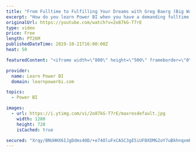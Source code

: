 ```yaml
---
title: "From Fulltime to Fulfilling Your Dreams with Greg Baerg (Big Wave BI)"
excerpt: "How do you learn Power BI when you have a demanding fulltime job? How do you learn Power BI when you also have family and kids?   Watch till then end as Greg Baerg shares his journey and an inspiring lesson for anyone stuck in this situation.   👉Connect with Greg (Website): http://www.BigWaveBI.com"
originalUrl: https://youtube.com/watch?v=2o87kG-T7rE
type: video
price: Free
length: PT26M
publishedDateTime: 2019-10-21T16:00:00Z
heat: 50

featuredContent: "<iframe width=\"800\" height=\"500\" frameborder=\"0\" src=\"https://www.youtube.com/embed/2o87kG-T7rE\" allow=\"accelerometer; autoplay; encrypted-media; gyroscope; picture-in-picture\" allowfullscreen></iframe>"

provider:
  name: Learn Power BI
  domain: learnpowerbi.com

topics:
  - Power BI

images:
  - url: https://i.ytimg.com/vi/2o87kG-T7rE/maxresdefault.jpg
    width: 1280
    height: 720
    isCached: true

secured: "Xrqy/BNUHHX6IJgDdms40D/+e74OluFxCASC3gE5iUFBXDMG2oY7uBkhnqxmRl5+MvKXEBucVHhV3yzjrVDBCTu84m8PSIMiw41ofI7Jy88axCQWDpl/k6ZoZZET1bkDYOE0+cD/Y083DRma0ULwEdNQClRMoaP8+tTV0FFKLx259wNgbNR6y79zGr5bBzBkcueyO0+gS4WPN87DZQOtUq8UjPHDHH6ilnvH6P1wQB4FfpOSTpv0o6G/JstxYva7o18/t7fv/7XlLigOtWyP6G0bsO4KBN3Yv5/vlGV3fgozwqeoLwMj7rqjE3eu/vOTa010PdFiVdRPejjACDSAkYToBcvtSBggz3YWeFsyLKwWBIc8mWeku3lqhC86h0/moztYvP/9EmJQNjMk9w0uPU0PqKRDHUN1Pql8d2yjyGg=;V4bpEFCrvKiRDm2mc8tjew=="
---
```


